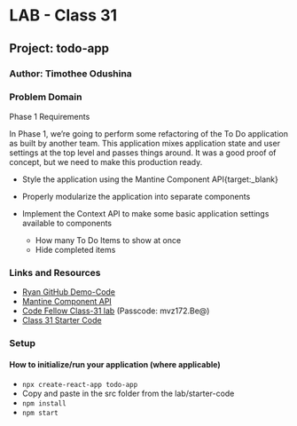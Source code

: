 # LAB - Class 31

## Project: todo-app

### Author: Timothee Odushina

### Problem Domain  

Phase 1 Requirements

In Phase 1, we’re going to perform some refactoring of the To Do application as built by another team. This application mixes application state and user settings at the top level and passes things around. It was a good proof of concept, but we need to make this production ready.

* Style the application using the Mantine Component API{target:_blank}

* Properly modularize the application into separate components

* Implement the Context API to make some basic application settings available to components

  * How many To Do Items to show at once
  * Hide completed items

### Links and Resources

* [Ryan GitHub Demo-Code](https://github.com/codefellows/seattle-code-javascript-401d48/tree/main/class-32/inclass-demo/todo)
* [Mantine Component API](https://mantine.dev/pages/getting-started/) 
* [Code Fellow Class-31 lab](https://zoom.us/rec/share/YKR0dfp7809FGOFtC6ipzbehXhd-TvpMPbiTVzw044Pp-qCP_0TJTPvYyZen6yru.2gHB85C_z3tMpecB) (Passcode: mvz172.Be@)
* [Class 31 Starter Code](https://github.com/codefellows/seattle-code-javascript-401d48/tree/main/class-31/lab/starter-code)

### Setup

#### How to initialize/run your application (where applicable)

* `npx create-react-app todo-app`
* Copy and paste in the src folder from the lab/starter-code
* `npm install`
* `npm start`
